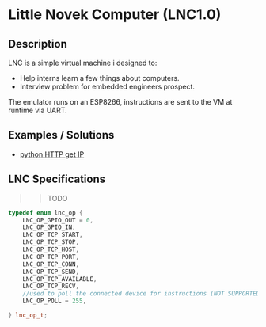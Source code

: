 # Little Novek Computer (LNC1.0)

## Description

LNC is a simple virtual machine i designed to:

- Help interns learn a few things about computers.
- Interview problem for embedded engineers prospect.

The emulator runs on an ESP8266, instructions are sent to the VM at runtime via UART.

## Examples / Solutions

- [python HTTP get IP](./examples/main.py)

## LNC Specifications

>> TODO

```cpp
typedef enum lnc_op {
    LNC_OP_GPIO_OUT = 0,
    LNC_OP_GPIO_IN,
    LNC_OP_TCP_START,
    LNC_OP_TCP_STOP,
    LNC_OP_TCP_HOST,
    LNC_OP_TCP_PORT,
    LNC_OP_TCP_CONN,
    LNC_OP_TCP_SEND,
    LNC_OP_TCP_AVAILABLE,
    LNC_OP_TCP_RECV,
    //used to poll the connected device for instructions (NOT SUPPORTED YET)
    LNC_OP_POLL = 255,

} lnc_op_t;
```

